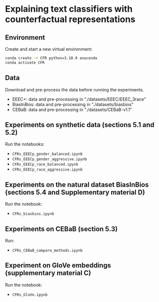 # Explaining text classifiers with counterfactual representations

## Environment

Create and start a new virtual environment:
```sh
conda create -n CFR python=3.10.9 anaconda
conda activate CFR
```

## Data

Download and pre-process the data before running the experiments. 

- EEEC+:  data and pre-processing in "./datasets/EEEC/EEEC_3race"
- BiasInBios: data and pre-processing in "./datasets/biasbios"
- CEBaB: data and pre-processing in "./datasets/CEBaB-v1.1"

## Experiments on synthetic data (sections 5.1 and 5.2)

Run the notebooks:
- `CFRs_EEECp_gender_balanced.ipynb` 
- `CFRs_EEECp_gender_aggressive.ipynb`
- `CFRs_EEECp_race_balanced.ipynb` 
- `CFRs_EEECp_race_aggressive.ipynb`

## Experiments on the natural dataset BiasInBios (sections 5.4 and Supplementary material D)

Run the notebook:
- `CFRs_biasbios.ipynb` 

## Experiments on CEBaB (section 5.3)

Run:
- `CFRs_CEBaB_compare_methods.ipynb` 

## Experiment on GloVe embeddings (supplementary material C)

Run the notebook:
- `CFRs_GloVe.ipynb` 



